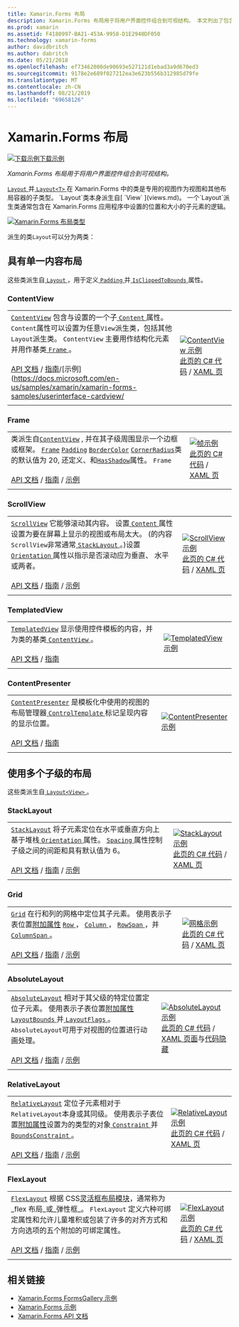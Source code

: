 ```yaml
---
title: Xamarin.Forms 布局
description: Xamarin.Forms 布局用于将用户界面控件组合到可视结构。 本文列出了包含在 Xamarin.Forms 中的布局。
ms.prod: xamarin
ms.assetid: F4180997-BA21-453A-9958-D1E2940DF050
ms.technology: xamarin-forms
author: davidbritch
ms.author: dabritch
ms.date: 05/21/2018
ms.openlocfilehash: ef73462000de90693e527121d1ebad3a9d670ed3
ms.sourcegitcommit: 9178e2e689f027212ea3e623b556b312985d79fe
ms.translationtype: MT
ms.contentlocale: zh-CN
ms.lasthandoff: 08/21/2019
ms.locfileid: "69658126"
---
```

# <a name="xamarinforms-layouts"></a>Xamarin.Forms 布局

[![下载示例](~/media/shared/download.png)下载示例](https://docs.microsoft.com/samples/xamarin/xamarin-forms-samples/formsgallery)

_Xamarin.Forms 布局用于将用户界面控件组合到可视结构。_

[ `Layout` ](xref:Xamarin.Forms.Layout)并[ `Layout<T>` ](xref:Xamarin.Forms.Layout`1)在 Xamarin.Forms 中的类是专用的视图作为视图和其他布局容器的子类型。 `Layout`类本身派生自[ `View` ](views.md)。 一个`Layout`派生类通常包含在 Xamarin.Forms 应用程序中设置的位置和大小的子元素的逻辑。

[![Xamarin.Forms 布局类型](layouts-images/layouts-sml.png "Xamarin.Forms 布局类型")](layouts-images/layouts.png#lightbox "Xamarin.Forms 布局类型")

派生的类`Layout`可以分为两类：

## <a name="layouts-with-single-content"></a>具有单一内容布局

这些类派生自[ `Layout` ](xref:Xamarin.Forms.Layout)，用于定义[ `Padding` ](xref:Xamarin.Forms.Layout.Padding)并[ `IsClippedToBounds` ](xref:Xamarin.Forms.Layout.IsClippedToBounds)属性。

<a name="contentView" />

### <a name="contentview"></a>ContentView

|     |     |
| --- | --- |
| [`ContentView`](xref:Xamarin.Forms.ContentView) 包含与设置的一个子[ `Content` ](xref:Xamarin.Forms.ContentView.Content)属性。 `Content`属性可以设置为任意`View`派生类，包括其他`Layout`派生类。 `ContentView` 主要用作结构化元素并用作基类[ `Frame` ](#frame)。<br /><br />[API 文档](xref:Xamarin.Forms.ContentView) / [指南](~/xamarin-forms/user-interface/layouts/contentview.md)/[示例] (https://docs.microsoft.com/en-us/samples/xamarin/xamarin-forms-samples/userinterface-cardview/ | [![ContentView 示例](layouts-images/ContentView.png "ContentView 示例")](layouts-images/ContentView-Large.png#lightbox "ContentView 示例")<br />[此页的 C# 代码](https://github.com/xamarin/xamarin-forms-samples/blob/master/FormsGallery/FormsGallery/FormsGallery/CodeExamples/ContentViewDemoPage.cs) / [XAML 页](https://github.com/xamarin/xamarin-forms-samples/blob/master/FormsGallery/FormsGallery/FormsGallery/XamlExamples/ContentViewDemoPage.xaml) |
|     |     |

<a named="frame" />

### <a name="frame"></a>Frame

|     |     |
| --- | --- |
| 类派生自[`ContentView`](#contentView) , 并在其子级周围显示一个边框或框架。 [`Frame`](xref:Xamarin.Forms.Frame) [`Padding`](xref:Xamarin.Forms.Layout.Padding) [`BorderColor`](xref:Xamarin.Forms.Frame.BorderColor) [`CornerRadius`](xref:Xamarin.Forms.Frame.CornerRadius)类的默认值为 20, 还定义、和[`HasShadow`](xref:Xamarin.Forms.Frame.HasShadow)属性。 `Frame`<br /><br />[API 文档](xref:Xamarin.Forms.Frame) / [指南](~/xamarin-forms/user-interface/layouts/frame.md) / [示例](https://docs.microsoft.com/en-us/samples/xamarin/xamarin-forms-samples/userinterface-frame/) | [![帧示例](layouts-images/Frame.png "帧示例")](layouts-images/Frame-Large.png#lightbox "帧示例")<br />[此页的 C# 代码](https://github.com/xamarin/xamarin-forms-samples/blob/master/FormsGallery/FormsGallery/FormsGallery/CodeExamples/FrameDemoPage.cs) / [XAML 页](https://github.com/xamarin/xamarin-forms-samples/blob/master/FormsGallery/FormsGallery/FormsGallery/XamlExamples/FrameDemoPage.xaml) |
|     |     |

<a name="scrollView" />

### <a name="scrollview"></a>ScrollView

|     |     |
| --- | --- |
| [`ScrollView`](xref:Xamarin.Forms.ScrollView) 它能够滚动其内容。 设置[ `Content` ](xref:Xamarin.Forms.ScrollView.Content)属性设置为要在屏幕上显示的视图或布局太大。 (的内容`ScrollView`非常通常[ `StackLayout` ](#stackLayout)。)设置[ `Orientation` ](xref:Xamarin.Forms.ScrollView.Orientation)属性以指示是否滚动应为垂直、 水平或两者。<br /><br />[API 文档](xref:Xamarin.Forms.ScrollView) / [指南](~/xamarin-forms/user-interface/layouts/scroll-view.md) / [示例](https://docs.microsoft.com/samples/xamarin/xamarin-forms-samples/userinterface-layout) | [![ScrollView 示例](layouts-images/ScrollView.png "ScrollView 示例")](layouts-images/ScrollView-Large.png#lightbox "ScrollView 示例")<br />[此页的 C# 代码](https://github.com/xamarin/xamarin-forms-samples/blob/master/FormsGallery/FormsGallery/FormsGallery/CodeExamples/ScrollViewDemoPage.cs) / [XAML 页](https://github.com/xamarin/xamarin-forms-samples/blob/master/FormsGallery/FormsGallery/FormsGallery/XamlExamples/ScrollViewDemoPage.xaml) |
|     |     |

### <a name="templatedview"></a>TemplatedView

|     |     |
| --- | --- |
| [`TemplatedView`](xref:Xamarin.Forms.TemplatedView) 显示使用控件模板的内容，并为类的基类[ `ContentView` ](#contentView)。<br /><br />[API 文档](xref:Xamarin.Forms.TemplatedView) / [指南](~/xamarin-forms/app-fundamentals/templates/control-templates/index.md) | [![TemplatedView 示例](layouts-images/TemplatedView.png "TemplatedView 示例")](layouts-images/TemplatedView.png#lightbox "TemplatedView 示例") |
|     |     |

### <a name="contentpresenter"></a>ContentPresenter

|     |     |
| --- | --- |
| [`ContentPresenter`](xref:Xamarin.Forms.ContentPresenter) 是模板化中使用的视图的布局管理器[ `ControlTemplate` ](xref:Xamarin.Forms.ControlTemplate)标记呈现内容的显示位置。<br /><br />[API 文档](xref:Xamarin.Forms.ContentPresenter) / [指南](~/xamarin-forms/app-fundamentals/templates/control-templates/index.md) | [![ContentPresenter 示例](layouts-images/ContentPresenter.png "ContentPresenter 示例")](layouts-images/ContentPresenter.png#lightbox "ContentPresenter 示例") |
|     |     |

## <a name="layouts-with-multiple-children"></a>使用多个子级的布局

这些类派生自[ `Layout<View>` ](xref:Xamarin.Forms.Layout`1)。

<a name="stackLayout" />

### <a name="stacklayout"></a>StackLayout

|     |     |
| --- | --- |
| [`StackLayout`](xref:Xamarin.Forms.StackLayout) 将子元素定位在水平或垂直方向上基于堆栈[ `Orientation` ](xref:Xamarin.Forms.StackLayout.Orientation)属性。 [ `Spacing` ](xref:Xamarin.Forms.StackLayout.Spacing)属性控制子级之间的间距和具有默认值为 6。<br /><br />[API 文档](xref:Xamarin.Forms.StackLayout) / [指南](~/xamarin-forms/user-interface/layouts/stack-layout.md) / [示例](https://docs.microsoft.com/samples/xamarin/xamarin-forms-samples/userinterface-layout)| [![StackLayout 示例](layouts-images/StackLayout.png "StackLayout 示例")](layouts-images/StackLayout-Large.png#lightbox "StackLayout 示例")<br />[此页的 C# 代码](https://github.com/xamarin/xamarin-forms-samples/blob/master/FormsGallery/FormsGallery/FormsGallery/CodeExamples/StackLayoutDemoPage.cs) / [XAML 页](https://github.com/xamarin/xamarin-forms-samples/blob/master/FormsGallery/FormsGallery/FormsGallery/XamlExamples/StackLayoutDemoPage.xaml) |
|     |     |

<a name="grid" />

### <a name="grid"></a>Grid

|     |     |
| --- | --- |
| [`Grid`](xref:Xamarin.Forms.Grid) 在行和列的网格中定位其子元素。 使用表示子表位置[附加属性](~/xamarin-forms/xaml/attached-properties.md) [ `Row` ](xref:Xamarin.Forms.Grid.RowProperty)， [ `Column` ](xref:Xamarin.Forms.Grid.ColumnProperty)， [ `RowSpan` ](xref:Xamarin.Forms.Grid.RowSpanProperty)，并[ `ColumnSpan` ](xref:Xamarin.Forms.Grid.ColumnSpanProperty)。<br /><br />[API 文档](xref:Xamarin.Forms.Grid) / [指南](~/xamarin-forms/user-interface/layouts/grid.md) / [示例](https://docs.microsoft.com/samples/xamarin/xamarin-forms-samples/userinterface-layout) | [![网格示例](layouts-images/Grid.png "网格示例")](layouts-images/Grid-Large.png#lightbox "网格示例")<br />[此页的 C# 代码](https://github.com/xamarin/xamarin-forms-samples/blob/master/FormsGallery/FormsGallery/FormsGallery/CodeExamples/GridDemoPage.cs) / [XAML 页](https://github.com/xamarin/xamarin-forms-samples/blob/master/FormsGallery/FormsGallery/FormsGallery/XamlExamples/GridDemoPage.xaml) |
|     |     |

### <a name="absolutelayout"></a>AbsoluteLayout

|     |     |
| --- | --- |
| [`AbsoluteLayout`](xref:Xamarin.Forms.AbsoluteLayout) 相对于其父级的特定位置定位子元素。 使用表示子表位置[附加属性](~/xamarin-forms/xaml/attached-properties.md) [ `LayoutBounds` ](xref:Xamarin.Forms.AbsoluteLayout.LayoutBoundsProperty)并[ `LayoutFlags` ](xref:Xamarin.Forms.AbsoluteLayout.LayoutFlagsProperty)。 `AbsoluteLayout`可用于对视图的位置进行动画处理。<br /><br />[API 文档](xref:Xamarin.Forms.AbsoluteLayout) / [指南](~/xamarin-forms/user-interface/layouts/absolute-layout.md) / [示例](https://docs.microsoft.com/samples/xamarin/xamarin-forms-samples/userinterface-layout) | [![AbsoluteLayout 示例](layouts-images/AbsoluteLayout.png "AbsoluteLayout 示例")](layouts-images/AbsoluteLayout-Large.png#lightbox "AbsoluteLayout 示例")<br />[此页的 C# 代码](https://github.com/xamarin/xamarin-forms-samples/blob/master/FormsGallery/FormsGallery/FormsGallery/CodeExamples/AbsoluteLayoutdDemoPage.cs) / [XAML 页面](https://github.com/xamarin/xamarin-forms-samples/blob/master/FormsGallery/FormsGallery/FormsGallery/XamlExamples/AbsoluteLayoutDemoPage.xaml)与[代码隐藏](https://github.com/xamarin/xamarin-forms-samples/blob/master/FormsGallery/FormsGallery/FormsGallery/XamlExamples/AbsoluteLayoutDemoPage.xaml.cs) |
|     |     |

### <a name="relativelayout"></a>RelativeLayout

|     |     |
| --- | --- |
| [`RelativeLayout`](xref:Xamarin.Forms.RelativeLayout) 定位子元素相对于`RelativeLayout`本身或其同级。 使用表示子表位置[附加属性](~/xamarin-forms/xaml/attached-properties.md)设置为的类型的对象[ `Constraint` ](xref:Xamarin.Forms.Constraint)并[ `BoundsConstraint` ](xref:Xamarin.Forms.Constraint)。<br /><br />[API 文档](xref:Xamarin.Forms.RelativeLayout) / [指南](~/xamarin-forms/user-interface/layouts/relative-layout.md) / [示例](https://docs.microsoft.com/samples/xamarin/xamarin-forms-samples/userinterface-layout) | [![RelativeLayout 示例](layouts-images/RelativeLayout.png "RelativeLayout 示例")](layouts-images/RelativeLayout-Large.png#lightbox "RelativeLayout 示例")<br />[此页的 C# 代码](https://github.com/xamarin/xamarin-forms-samples/blob/master/FormsGallery/FormsGallery/FormsGallery/CodeExamples/RelativeLayoutDemoPage.cs) / [XAML 页](https://github.com/xamarin/xamarin-forms-samples/blob/master/FormsGallery/FormsGallery/FormsGallery/XamlExamples/RelativeLayoutDemoPage.xaml) |
|     |     |

### <a name="flexlayout"></a>FlexLayout

|     |     |
| --- | --- |
| [`FlexLayout`](xref:Xamarin.Forms.FlexLayout) 根据 CSS[灵活框布局模块](http://www.w3.org/TR/css-flexbox-1/)，通常称为_flex 布局_或_弹性框_。 `FlexLayout` 定义六种可绑定属性和允许儿童堆积或包装了许多的对齐方式和方向选项的五个附加的可绑定属性。<br /><br />[API 文档](xref:Xamarin.Forms.FlexLayout) / [指南](~/xamarin-forms/user-interface/layouts/flex-layout.md) / [示例](https://docs.microsoft.com/samples/xamarin/xamarin-forms-samples/userinterface-flexlayoutdemos) | [![FlexLayout 示例](layouts-images/FlexLayout.png "FlexLayout 示例")](layouts-images/FlexLayout-Large.png#lightbox "FlexLayout 示例")<br />[此页的 C# 代码](https://github.com/xamarin/xamarin-forms-samples/blob/master/FormsGallery/FormsGallery/FormsGallery/CodeExamples/FlexLayoutDemoPage.cs) / [XAML 页](https://github.com/xamarin/xamarin-forms-samples/blob/master/FormsGallery/FormsGallery/FormsGallery/XamlExamples/FlexLayoutDemoPage.xaml) |
|     |     |

## <a name="related-links"></a>相关链接

- [Xamarin.Forms FormsGallery 示例](https://docs.microsoft.com/samples/xamarin/xamarin-forms-samples/formsgallery)
- [Xamarin.Forms 示例](https://docs.microsoft.com/samples/browse/?products=xamarin&term=Xamarin.Forms)
- [Xamarin.Forms API 文档](https://docs.microsoft.com/dotnet/api/xamarin.forms?view=xamarin-forms)
